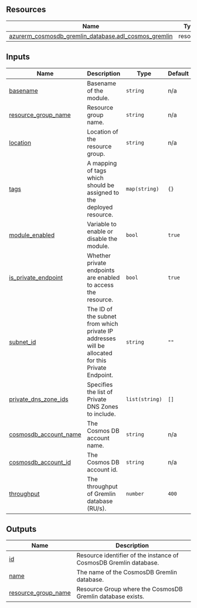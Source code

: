 <!-- BEGIN_TF_DOCS -->
## Resources

| Name | Type |
|------|------|
| [azurerm_cosmosdb_gremlin_database.adl_cosmos_gremlin](https://registry.terraform.io/providers/hashicorp/azurerm/latest/docs/resources/cosmosdb_gremlin_database) | resource |

## Inputs

| Name | Description | Type | Default | Required |
|------|-------------|------|---------|:--------:|
| <a name="input_basename"></a> [basename](#input\_basename) | Basename of the module. | `string` | n/a | yes |
| <a name="input_resource_group_name"></a> [resource\_group\_name](#input\_resource\_group\_name) | Resource group name. | `string` | n/a | yes |
| <a name="input_location"></a> [location](#input\_location) | Location of the resource group. | `string` | n/a | yes |
| <a name="input_tags"></a> [tags](#input\_tags) | A mapping of tags which should be assigned to the deployed resource. | `map(string)` | `{}` | no |
| <a name="input_module_enabled"></a> [module\_enabled](#input\_module\_enabled) | Variable to enable or disable the module. | `bool` | `true` | no |
| <a name="input_is_private_endpoint"></a> [is\_private\_endpoint](#input\_is\_private\_endpoint) | Whether private endpoints are enabled to access the resource. | `bool` | `true` | no |
| <a name="input_subnet_id"></a> [subnet\_id](#input\_subnet\_id) | The ID of the subnet from which private IP addresses will be allocated for this Private Endpoint. | `string` | `""` | no |
| <a name="input_private_dns_zone_ids"></a> [private\_dns\_zone\_ids](#input\_private\_dns\_zone\_ids) | Specifies the list of Private DNS Zones to include. | `list(string)` | `[]` | no |
| <a name="input_cosmosdb_account_name"></a> [cosmosdb\_account\_name](#input\_cosmosdb\_account\_name) | The Cosmos DB account name. | `string` | n/a | yes |
| <a name="input_cosmosdb_account_id"></a> [cosmosdb\_account\_id](#input\_cosmosdb\_account\_id) | The Cosmos DB account id. | `string` | n/a | yes |
| <a name="input_throughput"></a> [throughput](#input\_throughput) | The throughput of Gremlin database (RU/s). | `number` | `400` | no |

## Outputs

| Name | Description |
|------|-------------|
| <a name="output_id"></a> [id](#output\_id) | Resource identifier of the instance of CosmosDB Gremlin database. |
| <a name="output_name"></a> [name](#output\_name) | The name of the CosmosDB Gremlin database. |
| <a name="output_resource_group_name"></a> [resource\_group\_name](#output\_resource\_group\_name) | Resource Group where the CosmosDB Gremlin database exists. |
<!-- END_TF_DOCS -->